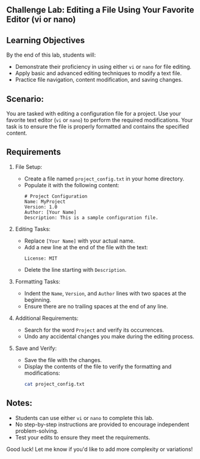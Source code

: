 ## Challenge Lab: Editing a File Using Your Favorite Editor (vi or nano)



## Learning Objectives

By the end of this lab, students will:

- Demonstrate their proficiency in using either `vi` or `nano` for file editing.
- Apply basic and advanced editing techniques to modify a text file.
- Practice file navigation, content modification, and saving changes.



## Scenario:

You are tasked with editing a configuration file for a project. Use your favorite text editor (`vi` or `nano`) to perform the required modifications. Your task is to ensure the file is properly formatted and contains the specified content.



## Requirements

1. File Setup:
   - Create a file named `project_config.txt` in your home directory.
   - Populate it with the following content:
     ```
     # Project Configuration
     Name: MyProject
     Version: 1.0
     Author: [Your Name]
     Description: This is a sample configuration file.
     ```

2. Editing Tasks:
   - Replace `[Your Name]` with your actual name.
   - Add a new line at the end of the file with the text:
     ```
     License: MIT
     ```
   - Delete the line starting with `Description`.

3. Formatting Tasks:
   - Indent the `Name`, `Version`, and `Author` lines with two spaces at the beginning.
   - Ensure there are no trailing spaces at the end of any line.

4. Additional Requirements:
   - Search for the word `Project` and verify its occurrences.
   - Undo any accidental changes you make during the editing process.

5. Save and Verify:
   - Save the file with the changes.
   - Display the contents of the file to verify the formatting and modifications:
     ```bash
     cat project_config.txt
     ```



## Notes:

- Students can use either `vi` or `nano` to complete this lab.
- No step-by-step instructions are provided to encourage independent problem-solving.
- Test your edits to ensure they meet the requirements.

Good luck! Let me know if you'd like to add more complexity or variations!